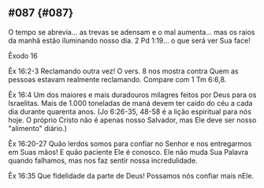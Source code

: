 ## #087 {#087}

O tempo se abrevia... as trevas se adensam e o mal aumenta... mas os raios da manhã estão iluminando nosso dia. 2 Pd 1:19... o que será ver Sua face!

Êxodo 16

Êx 16:2-3 Reclamando outra vez! O vers. 8 nos mostra contra Quem as pessoas estavam realmente reclamando. Compare com 1 Tm 6:6,8.

Êx 16:4 Um dos maiores e mais duradouros milagres feitos por Deus para os Israelitas. Mais de 1.000 toneladas de maná devem ter caído do céu a cada dia durante quarenta anos. (Jo 6:26-35, 48-58 é a lição espiritual para nós hoje. O próprio Cristo não é apenas nosso Salvador, mas Ele deve ser nosso &quot;alimento&quot; diário.)

Êx 16:20-27 Quão lerdos somos para confiar no Senhor e nos entregarmos em Suas mãos! E quão paciente Ele é conosco. Ele não muda Sua Palavra quando falhamos, mas nos faz sentir nossa incredulidade.

Êx 16:35 Que fidelidade da parte de Deus! Possamos nós confiar mais nEle.